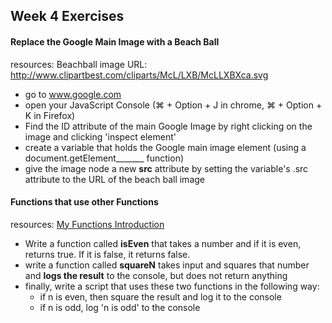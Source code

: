 ## Week 4 Exercises

#### Replace the Google Main Image with a Beach Ball

resources: Beachball image URL: http://www.clipartbest.com/cliparts/McL/LXB/McLLXBXca.svg

+ go to www.google.com
+ open your JavaScript Console (⌘ + Option + J in chrome, ⌘ + Option + K in Firefox)
+ Find the ID attribute of the main Google Image by right clicking on the image and clicking 'inspect element'
+ create a variable that holds the Google main image element (using a document.getElement_______ function)
+ give the image node a new **src** attribute by setting the variable's .src attribute to the URL of the beach ball image 

#### Functions that use other Functions

resources: [My Functions Introduction](https://github.com/jswithalex/BACE-Winter2015/blob/master/week4/functions.md)


+ Write a function called **isEven** that takes a number and if it is even, returns true. If it is false, it returns false.
+ write a function called **squareN** takes input and squares that number and **logs the result** to the console, but does not return anything
+ finally, write a script that uses these two functions in the following way:
  + if n is even, then square the result and log it to the console
  + if n is odd, log 'n is odd' to the console
